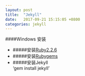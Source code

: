 ```yaml
---
layout: post
title:  "Jekyll"
date:   2017-09-21 15:15:05 +0800
categories: jekyll
---
```

####Windows 安装
- #####安装[Ruby2.2.6](https://rubyinstaller.org/downloads/)  
- #####安装[Rubygems](https://rubygems.org/pages/download)   
- #####安装Jekyll  
‘gem install jekyll’
